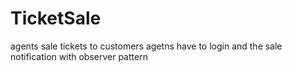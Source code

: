 # TicketSale

agents sale tickets to customers
agetns have to login and the sale
notification with observer pattern
